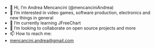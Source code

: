 - 👋 Hi, I’m Andrea Mencancini (@mencanciniAndrea)
- 👀 I’m interested in video games, software production, electronics and new things in general
- 🌱 I’m currently learning JFreeChart
- 💞️ I’m looking to collaborate on open source projects and more
- 📫 How to reach me: 
 - mencancini.andrea@gmail.com

<!---
mencanciniAndrea/mencanciniAndrea is a ✨ special ✨ repository because its `README.md` (this file) appears on your GitHub profile.
You can click the Preview link to take a look at your changes.
--->
